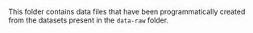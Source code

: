 This folder contains data files that have been programmatically created from the datasets present in the `data-raw` folder.
